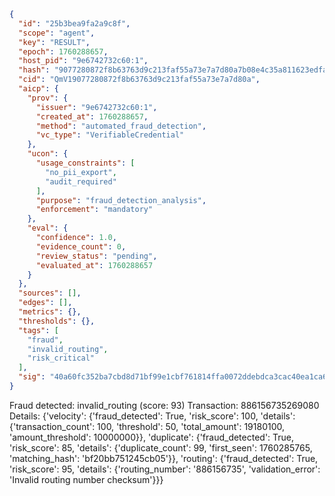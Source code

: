 ```json
{
  "id": "25b3bea9fa2a9c8f",
  "scope": "agent",
  "key": "RESULT",
  "epoch": 1760288657,
  "host_pid": "9e6742732c60:1",
  "hash": "9077280872f8b63763d9c213faf55a73e7a7d80a7b08e4c35a811623edfa673a",
  "cid": "QmV19077280872f8b63763d9c213faf55a73e7a7d80a",
  "aicp": {
    "prov": {
      "issuer": "9e6742732c60:1",
      "created_at": 1760288657,
      "method": "automated_fraud_detection",
      "vc_type": "VerifiableCredential"
    },
    "ucon": {
      "usage_constraints": [
        "no_pii_export",
        "audit_required"
      ],
      "purpose": "fraud_detection_analysis",
      "enforcement": "mandatory"
    },
    "eval": {
      "confidence": 1.0,
      "evidence_count": 0,
      "review_status": "pending",
      "evaluated_at": 1760288657
    }
  },
  "sources": [],
  "edges": [],
  "metrics": {},
  "thresholds": {},
  "tags": [
    "fraud",
    "invalid_routing",
    "risk_critical"
  ],
  "sig": "40a60fc352ba7cbd8d71bf99e1cbf761814ffa0072ddebdca3cac40ea1ca67be"
}
```

Fraud detected: invalid_routing (score: 93)
Transaction: 886156735269080
Details: {'velocity': {'fraud_detected': True, 'risk_score': 100, 'details': {'transaction_count': 100, 'threshold': 50, 'total_amount': 19180100, 'amount_threshold': 10000000}}, 'duplicate': {'fraud_detected': True, 'risk_score': 85, 'details': {'duplicate_count': 99, 'first_seen': 1760285765, 'matching_hash': 'bf20bb751245cb05'}}, 'routing': {'fraud_detected': True, 'risk_score': 95, 'details': {'routing_number': '886156735', 'validation_error': 'Invalid routing number checksum'}}}